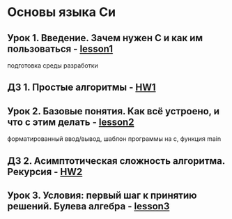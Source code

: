 # Основы языка Си

## Урок 1. Введение. Зачем нужен С и как им пользоваться - [lesson1](lesson1)
подготовка среды разработки

## ДЗ 1. Простые алгоритмы - [HW1](HW1)

## Урок 2. Базовые понятия. Как всё устроено, и что с этим делать - [lesson2](lesson2)
форматированный ввод/вывод, шаблон программы на с, функция main

## ДЗ 2. Асимптотическая сложность алгоритма. Рекурсия - [HW2](HW2)

## Урок 3. Условия: первый шаг к принятию решений. Булева алгебра - [lesson3](lesson3)
